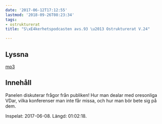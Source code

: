 ```yaml
---
date: '2017-06-12T17:12:55'
lastmod: '2018-09-26T08:23:34'
tags:
- ostrukturerat
title: "S\xE4kerhetspodcasten avs.93 \u2013 Ostrukturerat V.24"

---
```

## Lyssna

[mp3](http://traffic.libsyn.com/sakerhetspodcasten/Ostrukturerat_2017-06-08.mp3)

## Innehåll

Panelen diskuterar frågor från publiken! Hur man dealar med oresonliga VDar, vilka
konferenser man inte får missa, och hur man bör bete sig på dem.

Inspelat: 2017-06-08. Längd: 01:02:18.
